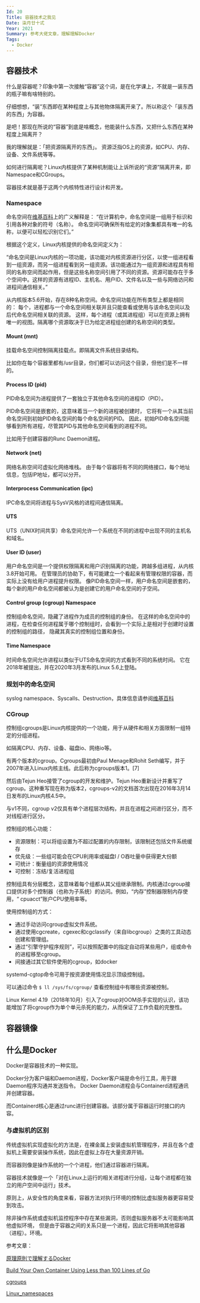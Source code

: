 ```yaml
---
Id: 20
Title: 容器技术之我见
Date: 柒月廿十弎
Year: 2021
Summary: 参考大佬文章，理解理解Docker
Tags:
  - Docker
---
```


## 容器技术

什么是容器呢？印象中第一次接触“容器”这个词，是在化学课上，不就是一装东西的瓶子嘛有啥特别的。

仔细想想，“装”东西即在某种程度上与其他物体隔离开来了。所以称这个「装东西的东西」为容器。

是吧！那现在所说的“容器”到底是啥概念，他能装什么东西，又把什么东西在某种程度上隔离开？

我的理解就是：「把资源隔离开的东西」。
资源泛指OS上的资源，如CPU、内存、设备、文件系统等等。

如何进行隔离呢？Linux内核提供了某种机制能让上诉所说的“资源”隔离开来，即Namespace和CGroups。

容器技术就是基于这两个内核特性进行设计和开发。

### Namespace

命名空间在[维基百科](https://en.wikipedia.org/wiki/Namespace)上的广义解释是：
“在计算机中，命名空间是一组用于标识和引用各种对象的符号（名称）。
命名空间可确保所有给定的对象集都具有唯一的名称，以便可以轻松识别它们。”

根据这个定义，Linux内核提供的命名空间定义为：

“命名空间是Linux内核的一项功能，该功能对内核资源进行分区，以使一组进程看到一组资源，而另一组进程看到另一组资源。该功能通过为一组资源和进程具有相同的名称空间而起作用，但是这些名称空间引用了不同的资源。资源可能存在于多个空间中。这样的资源有进程ID、主机名、用户ID、文件名以及一些与网络访问和进程间通信相关。”

从内核版本5.6开始，存在8种名称空间。命名空间功能在所有类型上都是相同的：
每个，进程都与一个命名空间相关联并且只能查看或使用与该命名空间以及后代命名空间相关联的资源。
这样，每个进程（或其进程组）可以在资源上拥有唯一的视图。隔离哪个资源取决于已为给定进程组创建的名称空间的类型。

#### Mount (mnt)

挂载命名空间控制隔离挂载点。即隔离文件系统目录结构。

比如你在每个容器里都有/usr目录，你们都可以访问这个目录，但他们是不一样的。

#### Process ID (pid)

PID命名空间为进程提供了一套独立于其他命名空间的进程ID（PID）。

PID命名空间是嵌套的，这意味着当一个新的进程被创建时，
它将有一个从其当前命名空间到初始PID命名空间的每个命名空间的PID。
因此，初始PID命名空间能够看到所有进程，尽管其PID与其他命名空间看到的进程不同。

比如用于创建容器的Runc Daemon进程。

#### Network (net)

网络名称空间可虚拟化网络堆栈。
由于每个容器将有不同的网络接口，每个地址信息，包括IP地址，都可以分开。

#### Interprocess Communication (ipc)

IPC命名空间将进程与SysV风格的进程间通信隔离。

#### UTS

UTS（UNIX时间共享）命名空间允许一个系统在不同的进程中出现不同的主机名和域名。

#### User ID (user)

用户命名空间是一个提供权限隔离和用户识别隔离的功能，跨越多组进程，从内核3.8开始可用。
在管理员的协助下，有可能建立一个看起来有管理权限的容器，而实际上没有给用户进程提升权限。
像PID命名空间一样，用户命名空间是嵌套的，每个新的用户命名空间都被认为是创建它的用户命名空间的子空间。

#### Control group (cgroup) Namespace

控制组命名空间，隐藏了进程作为成员的控制组的身份。
在这样的命名空间中的进程，在检查任何进程属于哪个控制组时，会看到一个实际上是相对于创建时设置的控制组的路径，
隐藏其真实的控制组位置和身份。

#### Time Namespace

时间命名空间允许进程以类似于UTS命名空间的方式看到不同的系统时间。
它在2018年被提出，并在2020年3月发布的Linux 5.6上登陆。

### 规划中的命名空间

syslog namespace、Syscalls、Destruction，具体信息请参阅[维基百科](https://en.wikipedia.org/wiki/Linux_namespaces)

### CGroup

控制组cgroups是Linux内核提供的一个功能，用于从硬件和相关方面限制一组特定的分组进程。

如隔离CPU、内存、设备、磁盘io、网络io等。

有两个版本的cgroup。Cgroups最初由Paul Menage和Rohit Seth编写，并于2007年进入Linux内核主线。此后称为cgroups版本1。[7]

然后由Tejun Heo接管了cgroup的开发和维护。Tejun Heo重新设计并重写了cgroup。这种重写现在称为版本2，cgroups-v2的文档首次出现在2016年3月14日发布的Linux内核4.5中。

与v1不同，cgroup v2仅具有单个进程层次结构，并且在进程之间进行区分，而不对线程进行区分。

控制组的核心功能：

- 资源限制：可以将组设置为不超过配置的内存限制，该限制还包括文件系统缓存
- 优先级：一些组可能会在CPU利用率或磁盘I / O吞吐量中获得更大份额
- 可统计：衡量组的资源使用情况
- 可控制：冻结/复活进程组

控制组具有分层概念，这意味着每个组都从其父组继承限制。内核通过cgroup接口提供对多个控制器（也称为子系统）的访问。例如，“内存”控制器限制内存使用，“ cpuacct”账户CPU使用率等。

使用控制组的方式：
- 通过手动访问cgroup虚拟文件系统。
- 通过使用cgcreate，cgexec和cgclassify（来自libcgroup）之类的工具动态创建和管理组。
- 通过“引擎守护程序规则”，可以按照配置中的指定自动将某些用户，组或命令的进程移至cgroup。
- 间接通过其它软件使用的cgroup，如docker

systemd-cgtop命令可用于按资源使用情况显示顶级控制组。

可以通过命令 `$ ll /sys/fs/cgroup/` 查看控制组中有哪些资源被控制。

Linux Kernel 4.19（2018年10月）引入了cgroup对OOM杀手实现的认识，该功能增加了将cgroup作为单个单元杀死的能力，从而保证了工作负载的完整性。
## 容器镜像

## 什么是Docker

Docker是容器技术的一种实现。

Docker分为客户端和Daemon进程，Docker客户端是命令行工具，用于跟Daemon程序沟通并发送指令。
Docker Daemon进程会与Containerd进程通讯并创建容器。

而Containerd核心是通过runc进行创建容器。该部分属于容器运行时接口的内容。

### 与虚拟机的区别

传统虚拟机实现虚拟化的方法是，在裸金属上安装虚拟机管理程序，并且在各个虚拟机上需要安装操作系统，因此在虚拟上存在大量资源开销。

而容器则像是操作系统的一个个进程，他们通过容器进行隔离。

容器技术就像是一个「对在Linux上运行的相关进程进行分组，让每个进程都在独立的用户空间中运行」技术。

原则上，从安全性的角度来看，容器方法对执行环境的控制比虚拟服务器更容易受到攻击。

除非操作系统或虚拟机监控程序中存在某些漏洞，否则虚拟服务器不太可能影响其他虚拟环境，
但是由于容器之间的关系只是一个进程，因此它将影响其他容器（进程）。环境。


参考文章：

[原理原則で理解するDocker](https://qiita.com/tajima_taso/items/28938415846dcc2e83ff)

[Build Your Own Container Using Less than 100 Lines of Go](https://www.infoq.com/articles/build-a-container-golang/)

[cgroups](https://en.wikipedia.org/wiki/Cgroups)

[Linux_namespaces](https://en.wikipedia.org/wiki/Linux_namespaces)
